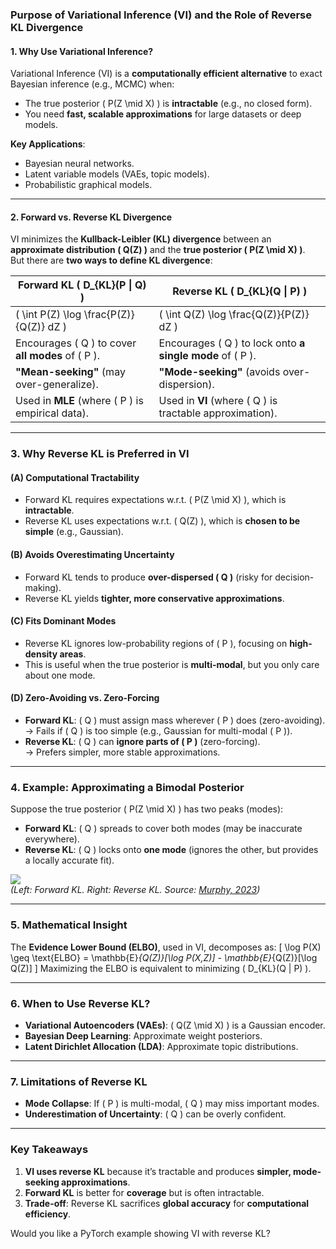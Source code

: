 ### **Purpose of Variational Inference (VI) and the Role of Reverse KL Divergence**

#### **1. Why Use Variational Inference?**
Variational Inference (VI) is a **computationally efficient alternative** to exact Bayesian inference (e.g., MCMC) when:
- The true posterior \( P(Z \mid X) \) is **intractable** (e.g., no closed form).
- You need **fast, scalable approximations** for large datasets or deep models.

**Key Applications**:
- Bayesian neural networks.
- Latent variable models (VAEs, topic models).
- Probabilistic graphical models.

---

#### **2. Forward vs. Reverse KL Divergence**
VI minimizes the **Kullback-Leibler (KL) divergence** between an **approximate distribution \( Q(Z) \)** and the **true posterior \( P(Z \mid X) \)**.  
But there are **two ways to define KL divergence**:

| **Forward KL** \( D_{KL}(P \| Q) \) | **Reverse KL** \( D_{KL}(Q \| P) \) |
|----------------------------------------|----------------------------------------|
| \( \int P(Z) \log \frac{P(Z)}{Q(Z)} dZ \) | \( \int Q(Z) \log \frac{Q(Z)}{P(Z)} dZ \) |
| Encourages \( Q \) to cover **all modes** of \( P \). | Encourages \( Q \) to lock onto **a single mode** of \( P \). |
| **"Mean-seeking"** (may over-generalize). | **"Mode-seeking"** (avoids over-dispersion). |
| Used in **MLE** (where \( P \) is empirical data). | Used in **VI** (where \( Q \) is tractable approximation). |

---

### **3. Why Reverse KL is Preferred in VI**
#### **(A) Computational Tractability**
- Forward KL requires expectations w.r.t. \( P(Z \mid X) \), which is **intractable**.
- Reverse KL uses expectations w.r.t. \( Q(Z) \), which is **chosen to be simple** (e.g., Gaussian).

#### **(B) Avoids Overestimating Uncertainty**
- Forward KL tends to produce **over-dispersed \( Q \)** (risky for decision-making).
- Reverse KL yields **tighter, more conservative approximations**.

#### **(C) Fits Dominant Modes**
- Reverse KL ignores low-probability regions of \( P \), focusing on **high-density areas**.
- This is useful when the true posterior is **multi-modal**, but you only care about one mode.

#### **(D) Zero-Avoiding vs. Zero-Forcing**
- **Forward KL**: \( Q \) must assign mass wherever \( P \) does (zero-avoiding).  
  → Fails if \( Q \) is too simple (e.g., Gaussian for multi-modal \( P \)).  
- **Reverse KL**: \( Q \) can **ignore parts of \( P \)** (zero-forcing).  
  → Prefers simpler, more stable approximations.

---

### **4. Example: Approximating a Bimodal Posterior**
Suppose the true posterior \( P(Z \mid X) \) has two peaks (modes):  
- **Forward KL**: \( Q \) spreads to cover both modes (may be inaccurate everywhere).  
- **Reverse KL**: \( Q \) locks onto **one mode** (ignores the other, but provides a locally accurate fit).  

![](https://miro.medium.com/max/1400/1*_6Mfwjk7UVY5v1U8W9VHZw.png)  
*(Left: Forward KL. Right: Reverse KL. Source: [Murphy, 2023](https://probml.github.io/pml-book/))*

---

### **5. Mathematical Insight**
The **Evidence Lower Bound (ELBO)**, used in VI, decomposes as:
\[
\log P(X) \geq \text{ELBO} = \mathbb{E}_{Q(Z)}[\log P(X,Z)] - \mathbb{E}_{Q(Z)}[\log Q(Z)]
\]
Maximizing the ELBO is equivalent to minimizing \( D_{KL}(Q \| P) \).

---

### **6. When to Use Reverse KL?**
- **Variational Autoencoders (VAEs)**: \( Q(Z \mid X) \) is a Gaussian encoder.
- **Bayesian Deep Learning**: Approximate weight posteriors.
- **Latent Dirichlet Allocation (LDA)**: Approximate topic distributions.

---

### **7. Limitations of Reverse KL**
- **Mode Collapse**: If \( P \) is multi-modal, \( Q \) may miss important modes.
- **Underestimation of Uncertainty**: \( Q \) can be overly confident.

---

### **Key Takeaways**
1. **VI uses reverse KL** because it’s tractable and produces **simpler, mode-seeking approximations**.
2. **Forward KL** is better for **coverage** but is often intractable.
3. **Trade-off**: Reverse KL sacrifices **global accuracy** for **computational efficiency**.

Would you like a PyTorch example showing VI with reverse KL?